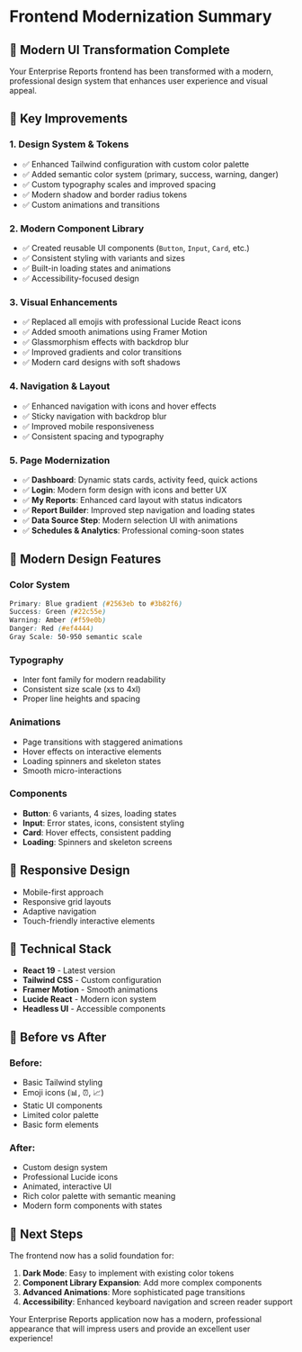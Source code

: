 # Frontend Modernization Summary

## 🎨 Modern UI Transformation Complete

Your Enterprise Reports frontend has been transformed with a modern, professional design system that enhances user experience and visual appeal.

## 🚀 Key Improvements

### 1. **Design System & Tokens**
- ✅ Enhanced Tailwind configuration with custom color palette
- ✅ Added semantic color system (primary, success, warning, danger)
- ✅ Custom typography scales and improved spacing
- ✅ Modern shadow and border radius tokens
- ✅ Custom animations and transitions

### 2. **Modern Component Library**
- ✅ Created reusable UI components (`Button`, `Input`, `Card`, etc.)
- ✅ Consistent styling with variants and sizes
- ✅ Built-in loading states and animations
- ✅ Accessibility-focused design

### 3. **Visual Enhancements**
- ✅ Replaced all emojis with professional Lucide React icons
- ✅ Added smooth animations using Framer Motion
- ✅ Glassmorphism effects with backdrop blur
- ✅ Improved gradients and color transitions
- ✅ Modern card designs with soft shadows

### 4. **Navigation & Layout**
- ✅ Enhanced navigation with icons and hover effects
- ✅ Sticky navigation with backdrop blur
- ✅ Improved mobile responsiveness
- ✅ Consistent spacing and typography

### 5. **Page Modernization**
- ✅ **Dashboard**: Dynamic stats cards, activity feed, quick actions
- ✅ **Login**: Modern form design with icons and better UX
- ✅ **My Reports**: Enhanced card layout with status indicators
- ✅ **Report Builder**: Improved step navigation and loading states
- ✅ **Data Source Step**: Modern selection UI with animations
- ✅ **Schedules & Analytics**: Professional coming-soon states

## 🎯 Modern Design Features

### **Color System**
```css
Primary: Blue gradient (#2563eb to #3b82f6)
Success: Green (#22c55e)
Warning: Amber (#f59e0b)  
Danger: Red (#ef4444)
Gray Scale: 50-950 semantic scale
```

### **Typography**
- Inter font family for modern readability
- Consistent size scale (xs to 4xl)
- Proper line heights and spacing

### **Animations**
- Page transitions with staggered animations
- Hover effects on interactive elements
- Loading spinners and skeleton states
- Smooth micro-interactions

### **Components**
- **Button**: 6 variants, 4 sizes, loading states
- **Input**: Error states, icons, consistent styling
- **Card**: Hover effects, consistent padding
- **Loading**: Spinners and skeleton screens

## 📱 Responsive Design

- Mobile-first approach
- Responsive grid layouts
- Adaptive navigation
- Touch-friendly interactive elements

## 🔧 Technical Stack

- **React 19** - Latest version
- **Tailwind CSS** - Custom configuration
- **Framer Motion** - Smooth animations
- **Lucide React** - Modern icon system
- **Headless UI** - Accessible components

## 🎨 Before vs After

### Before:
- Basic Tailwind styling
- Emoji icons (📊, ⏰, 📈)
- Static UI components
- Limited color palette
- Basic form elements

### After:
- Custom design system
- Professional Lucide icons
- Animated, interactive UI
- Rich color palette with semantic meaning
- Modern form components with states

## 🚀 Next Steps

The frontend now has a solid foundation for:
1. **Dark Mode**: Easy to implement with existing color tokens
2. **Component Library Expansion**: Add more complex components
3. **Advanced Animations**: More sophisticated page transitions
4. **Accessibility**: Enhanced keyboard navigation and screen reader support

Your Enterprise Reports application now has a modern, professional appearance that will impress users and provide an excellent user experience!
